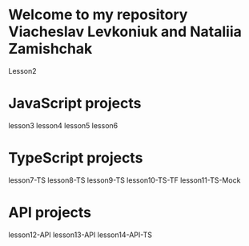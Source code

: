 # Welcome to my repository Viacheslav Levkoniuk and Nataliia Zamishchak
Lesson2
# JavaScript projects
lesson3
lesson4
lesson5
lesson6
# TypeScript projects
lesson7-TS
lesson8-TS
lesson9-TS
lesson10-TS-TF
lesson11-TS-Mock
# API projects
lesson12-API
lesson13-API
lesson14-API-TS
